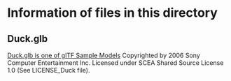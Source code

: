 # Information of files in this directory
## Duck.glb 
[Duck.glb is one of glTF Sample Models](https://github.com/KhronosGroup/glTF-Sample-Models/tree/master/2.0/Duck)
Copyrighted by 2006 Sony Computer Entertainment Inc.
Licensed under SCEA Shared Source License 1.0 (See LICENSE_Duck file).
